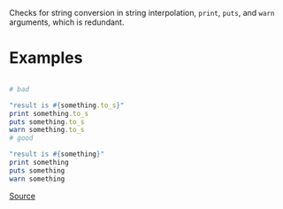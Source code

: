 
Checks for string conversion in string interpolation, `print`, `puts`, and `warn` arguments,
which is redundant.

# Examples

```ruby

# bad

"result is #{something.to_s}"
print something.to_s
puts something.to_s
warn something.to_s
# good

"result is #{something}"
print something
puts something
warn something
```

[Source](http://www.rubydoc.info/gems/rubocop/RuboCop/Cop/Lint/RedundantStringCoercion)
